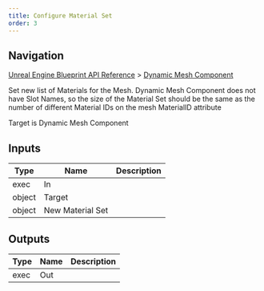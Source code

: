 ```yaml
---
title: Configure Material Set
order: 3
---
```

## Navigation

[Unreal Engine Blueprint API Reference](https://dev.epicgames.com/documentation/en-us/unreal-engine/BlueprintAPI) > [Dynamic Mesh Component](https://dev.epicgames.com/documentation/en-us/unreal-engine/BlueprintAPI/DynamicMeshComponent)

Set new list of Materials for the Mesh. Dynamic Mesh Component does not have
Slot Names, so the size of the Material Set should be the same as the number of
different Material IDs on the mesh MaterialID attribute

Target is Dynamic Mesh Component

## Inputs

| Type | Name | Description |
| --- | --- | --- |
| exec | In |  |
| object | Target |  |
| object | New Material Set |  |

## Outputs

| Type | Name | Description |
| --- | --- | --- |
| exec | Out |  |

